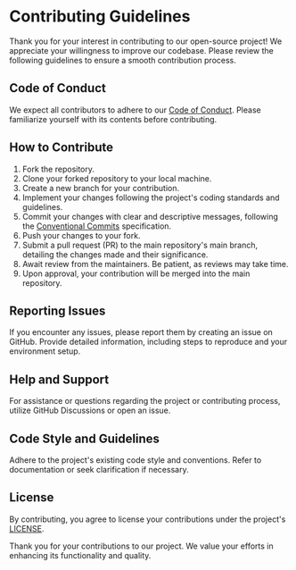 # Contributing Guidelines
Thank you for your interest in contributing to our open-source project! We appreciate your willingness to improve our codebase. Please review the following guidelines to ensure a smooth contribution process.

## Code of Conduct
We expect all contributors to adhere to our [Code of Conduct](CODE_OF_CONDUCT.md). Please familiarize yourself with its contents before contributing.

## How to Contribute

1. Fork the repository.
2. Clone your forked repository to your local machine.
3. Create a new branch for your contribution.
4. Implement your changes following the project's coding standards and guidelines.
5. Commit your changes with clear and descriptive messages, following the [Conventional Commits](https://www.conventionalcommits.org/en/v1.0.0/) specification.
6. Push your changes to your fork.
7. Submit a pull request (PR) to the main repository's main branch, detailing the changes made and their significance.
8. Await review from the maintainers. Be patient, as reviews may take time.
9. Upon approval, your contribution will be merged into the main repository.

## Reporting Issues
If you encounter any issues, please report them by creating an issue on GitHub. Provide detailed information, including steps to reproduce and your environment setup.

## Help and Support
For assistance or questions regarding the project or contributing process, utilize GitHub Discussions or open an issue.

## Code Style and Guidelines
Adhere to the project's existing code style and conventions. Refer to documentation or seek clarification if necessary.

## License
By contributing, you agree to license your contributions under the project's [LICENSE](LICENSE).

Thank you for your contributions to our project. We value your efforts in enhancing its functionality and quality.